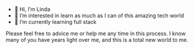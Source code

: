 - 👋 Hi, I’m Linda
- 👀 I’m interested in learn as much as I can of this amazing tech world 
- 🌱 I’m currently learning full stack

Please feel free to advice me or help me any time in this process. I know many of you have years light over me, and this is a total new world to me.

<!---
Linda537/Linda537 is a ✨ special ✨ repository because its `README.md` (this file) appears on your GitHub profile.
You can click the Preview link to take a look at your changes.
--->
